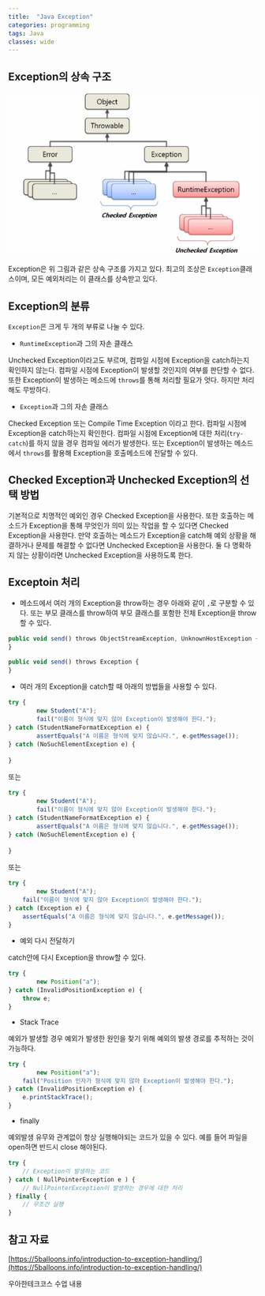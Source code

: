 ```yaml
---
title:  "Java Exception"
categories: programming
tags: Java
classes: wide
---
```


## Exception의 상속 구조

![exception-hierarchy](assets/images/exception-hierarchy.png)

Exception은 위 그림과 같은 상속 구조를 가지고 있다. 최고의 조상은 `Exception`클래스이며, 모든 예외처리는 이 클래스를 상속받고 있다.

## Exception의 분류

`Exception`은 크게 두 개의 부류로 나눌 수 있다. 

- `RuntimeException`과 그의 자손 클래스

Unchecked Exception이라고도 부르며, 컴파일 시점에 Exception을 catch하는지 확인하지 않는다. 컴파일 시점에 Exception이 발생할 것인지의 여부를 판단할 수 없다. 또한 Exception이 발생하는 메소드에 `throws`를 통해 처리할 필요가 엇다. 하지만 처리해도 무방하다.

- `Exception`과 그의 자손 클래스

Checked Exception 또는 Compile Time Exception 이라고 한다. 컴파일 시점에 Exception을 catch하는지 확인한다. 컴파일 시점에 Exception에 대한 처리(`try-catch`)를 하지 않을 경우 컴파일 에러가 발생한다. 또는 Exception이 발생하는 메소드에서 `throws`를 활용해 Exception을 호출메소드에 전달할 수 있다.

## Checked Exception과 Unchecked Exception의 선택 방법

기본적으로 치명적인 예외인 경우 Checked Exception을 사용한다. 또한 호출하는 메소드가 Exception을 통해 무엇인가 의미 있는 작업을 할 수 있다면 Checked Exception을 사용한다. 만약 호출하는 메소드가 Exception을 catch해 예외 상황을 해결하거나 문제를 해결할 수 없다면 Unchecked Exception을 사용한다. 둘 다 명확하지 않는 상황이라면 Unchecked Exception을 사용하도록 한다.

## Exceptoin 처리

- 메소드에서 여러 개의 Exception을 throw하는 경우 아래와 같이 `,`로 구분할 수 있다. 또는 부모 클래스를 throw하여 부모 클래스를 포함한 전체 Exception을 throw할 수 있다.

```jsx
public void send() throws ObjectStreamException, UnknownHostException {
}
```

```jsx
public void send() throws Exception {
}
```

- 여러 개의 Exception을 catch할 때 아래의 방법들을 사용할 수 있다.

```jsx
try {
		new Student("A");
		fail("이름이 형식에 맞지 않아 Exception이 발생해야 한다.");
} catch (StudentNameFormatException e) {
		assertEquals("A 이름은 형식에 맞지 않습니다.", e.getMessage());
} catch (NoSuchElementException e) {

}
```

또는

```jsx
try {
		new Student("A");
		fail("이름이 형식에 맞지 않아 Exception이 발생해야 한다.");
} catch (StudentNameFormatException e) {
		assertEquals("A 이름은 형식에 맞지 않습니다.", e.getMessage());
} catch (NoSuchElementException e) {

}
```

또는

```jsx
try {
		new Student("A");
    fail("이름이 형식에 맞지 않아 Exception이 발생해야 한다.");
} catch (Exception e) {
    assertEquals("A 이름은 형식에 맞지 않습니다.", e.getMessage());
}
```

- 예외 다시 전달하기

catch안에 다시 Exception을 throw할 수 있다.

```jsx
try {
		new Position("a");
} catch (InvalidPositionException e) {
    throw e;
}
```

- Stack Trace

예외가 발생할 경우 예외가 발생한 원인을 찾기 위해 예외의 발생 경로를 추적하는 것이 가능하다.

```jsx
try {
		new Position("a");
    fail("Position 인자가 형식에 맞지 않아 Exception이 발생해야 한다.");
} catch (InvalidPositionException e) {
    e.printStackTrace();
}
```

- finally

예외발생 유무와 관계없이 항상 실행해야되는 코드가 있을 수 있다. 예를 들어 파일을 open하면 반드시 close 해야된다.

```jsx
try {
    // Exception이 발생하는 코드
} catch ( NullPointerException e ) {
    // NullPointerException이 발생하는 경우에 대한 처리
} finally {
    // 무조건 실행
}
```

## 참고 자료

[https://5balloons.info/introduction-to-exception-handling/](https://5balloons.info/introduction-to-exception-handling/)

우아한테크코스 수업 내용